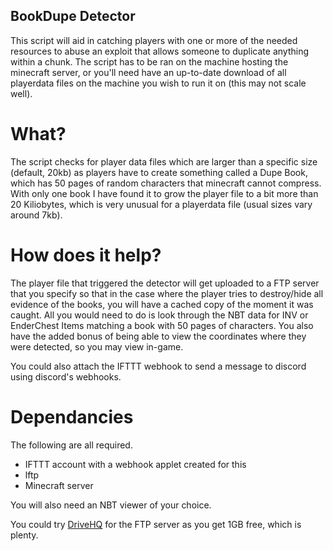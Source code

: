 ## BookDupe Detector
This script will aid in catching players with one or more of the needed resources to abuse an exploit that allows someone to duplicate anything within a chunk.
The script has to be ran on the machine hosting the minecraft server, or you'll need have an up-to-date download of all playerdata files on the machine you wish to run it on (this may not scale well).

# What?
The script checks for player data files which are larger than a specific size (default, 20kb)
as players have to create something called a Dupe Book, which has 50 pages of random characters that minecraft cannot compress.
With only one book I have found it to grow the player file to a bit more than 20 Kiliobytes,
which is very unusual for a playerdata file (usual sizes vary around 7kb).

# How does it help?
The player file that triggered the detector will get uploaded to a FTP server that you specify so that in the case where
the player tries to destroy/hide all evidence of the books, you will have a cached copy of the moment it was caught.
All you would need to do is look through the NBT data for INV or EnderChest Items matching a book with 50 pages of characters.
You also have the added bonus of being able to view the coordinates where they were detected, so you may view in-game.


You could also attach the IFTTT webhook to send a message to discord using discord's webhooks.

# Dependancies
The following are all required.
* IFTTT account with a webhook applet created for this
* lftp
* Minecraft server

You will also need an NBT viewer of your choice.

You could try [DriveHQ](https://drivehq.com) for the FTP server as you get 1GB free, which is plenty.
